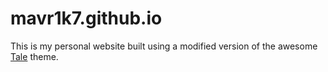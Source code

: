 # mavr1k7.github.io

This is my personal website built using a modified version of the awesome [Tale](https://github.com/chesterhow/tale) theme.
